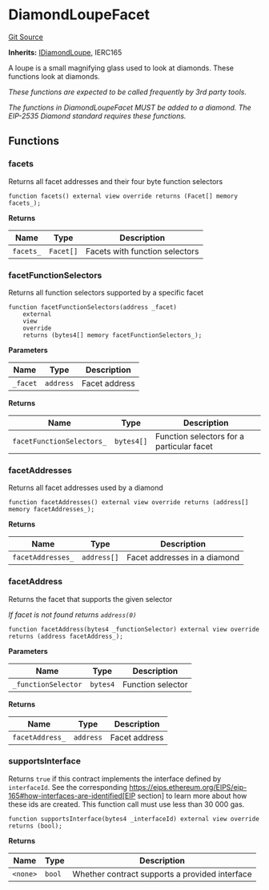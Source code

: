 # DiamondLoupeFacet
[Git Source](https://github.com/ubiquity/ubiquity-dollar/blob/4924ab0035521e70625d704791f5b260a4713327/src/dollar/facets/DiamondLoupeFacet.sol)

**Inherits:**
[IDiamondLoupe](/src/dollar/interfaces/IDiamondLoupe.sol/interface.IDiamondLoupe.md), IERC165

A loupe is a small magnifying glass used to look at diamonds.
These functions look at diamonds.

*These functions are expected to be called frequently by 3rd party tools.*

*The functions in DiamondLoupeFacet MUST be added to a diamond.
The EIP-2535 Diamond standard requires these functions.*


## Functions
### facets

Returns all facet addresses and their four byte function selectors


```solidity
function facets() external view override returns (Facet[] memory facets_);
```
**Returns**

|Name|Type|Description|
|----|----|-----------|
|`facets_`|`Facet[]`|Facets with function selectors|


### facetFunctionSelectors

Returns all function selectors supported by a specific facet


```solidity
function facetFunctionSelectors(address _facet)
    external
    view
    override
    returns (bytes4[] memory facetFunctionSelectors_);
```
**Parameters**

|Name|Type|Description|
|----|----|-----------|
|`_facet`|`address`|Facet address|

**Returns**

|Name|Type|Description|
|----|----|-----------|
|`facetFunctionSelectors_`|`bytes4[]`|Function selectors for a particular facet|


### facetAddresses

Returns all facet addresses used by a diamond


```solidity
function facetAddresses() external view override returns (address[] memory facetAddresses_);
```
**Returns**

|Name|Type|Description|
|----|----|-----------|
|`facetAddresses_`|`address[]`|Facet addresses in a diamond|


### facetAddress

Returns the facet that supports the given selector

*If facet is not found returns `address(0)`*


```solidity
function facetAddress(bytes4 _functionSelector) external view override returns (address facetAddress_);
```
**Parameters**

|Name|Type|Description|
|----|----|-----------|
|`_functionSelector`|`bytes4`|Function selector|

**Returns**

|Name|Type|Description|
|----|----|-----------|
|`facetAddress_`|`address`|Facet address|


### supportsInterface

Returns `true` if this contract implements the interface defined by
`interfaceId`. See the corresponding
https://eips.ethereum.org/EIPS/eip-165#how-interfaces-are-identified[EIP section]
to learn more about how these ids are created.
This function call must use less than 30 000 gas.


```solidity
function supportsInterface(bytes4 _interfaceId) external view override returns (bool);
```
**Returns**

|Name|Type|Description|
|----|----|-----------|
|`<none>`|`bool`|Whether contract supports a provided interface|


